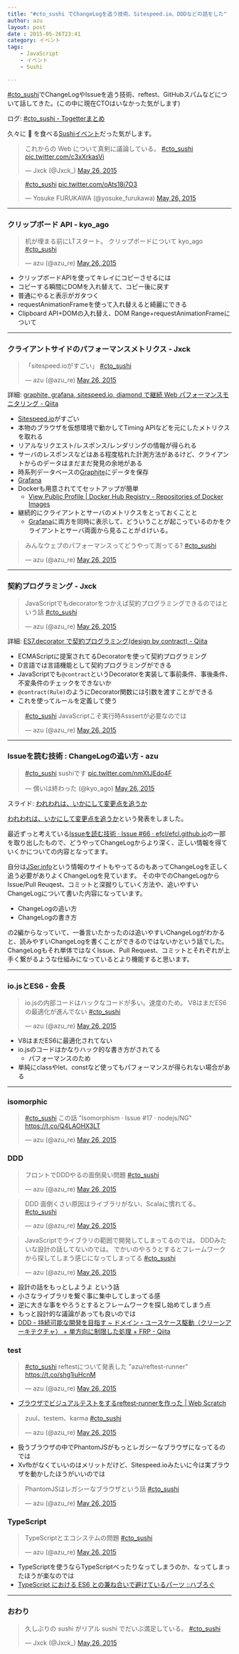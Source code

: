 ```yaml
---
title: "#cto_sushi でChangeLogを追う技術、Sitespeed.io、DDDなどの話をした"
author: azu
layout: post
date : 2015-05-26T23:41
category: イベント
tags:
    - JavaScript
    - イベント
    - Sushi

---
```


[#cto_sushi](https://twitter.com/hashtag/cto_sushi?src=hash "#cto_sushi")でChangeLogやIssueを追う技術、reftest、GitHubスパムなどについて話してきた。(この中に現在CTOはいなかった気がします)

ログ: [#cto_sushi - Togetterまとめ](http://togetter.com/li/827150 "#cto_sushi - Togetterまとめ")

久々に :sushi: を食べる[Sushiイベント](https://github.com/meta-sushi/guideline "Sushiイベント")だった気がします。

<blockquote class="twitter-tweet" lang="en"><p lang="ja" dir="ltr">これからの Web について真剣に議論している。 <a href="https://twitter.com/hashtag/cto_sushi?src=hash">#cto_sushi</a> <a href="http://t.co/c3xXrkasVi">pic.twitter.com/c3xXrkasVi</a></p>&mdash; Jxck (@Jxck_) <a href="https://twitter.com/Jxck_/status/603165077181571073">May 26, 2015</a></blockquote>
<script async src="//platform.twitter.com/widgets.js" charset="utf-8"></script>

<blockquote class="twitter-tweet" lang="en"><p lang="und" dir="ltr"><a href="https://twitter.com/hashtag/cto_sushi?src=hash">#cto_sushi</a> <a href="http://t.co/oAts18i7O3">pic.twitter.com/oAts18i7O3</a></p>&mdash; Yosuke FURUKAWA (@yosuke_furukawa) <a href="https://twitter.com/yosuke_furukawa/status/603165204843606016">May 26, 2015</a></blockquote>
<script async src="//platform.twitter.com/widgets.js" charset="utf-8"></script>

-----

### クリップボード API - kyo_ago

<blockquote class="twitter-tweet" lang="en"><p lang="ja" dir="ltr">机が埋まる前にLTスタート。&#10;クリップボードについて kyo_ago <a href="https://twitter.com/hashtag/cto_sushi?src=hash">#cto_sushi</a></p>&mdash; azu (@azu_re) <a href="https://twitter.com/azu_re/status/603156036145426432">May 26, 2015</a></blockquote>
<script async src="//platform.twitter.com/widgets.js" charset="utf-8"></script>

- クリップボードAPIを使ってキレイにコピーさせるには
- コピーする瞬間にDOMを入れ替えて、コピー後に戻す
- 普通にやると表示がガタつく
- requestAnimationFrameを使って入れ替えると綺麗にできる
- Clipboard API+DOMの入れ替え、DOM Range+requestAnimationFrameについて

----


### クライアントサイドのパフォーマンスメトリクス - Jxck

<blockquote class="twitter-tweet" lang="en"><p lang="ja" dir="ltr">「sitespeed.ioがすごい」 <a href="https://twitter.com/hashtag/cto_sushi?src=hash">#cto_sushi</a></p>&mdash; azu (@azu_re) <a href="https://twitter.com/azu_re/status/603158934182993921">May 26, 2015</a></blockquote>
<script async src="//platform.twitter.com/widgets.js" charset="utf-8"></script>

詳細: [graphite, grafana, sitespeed.io, diamond で継続 Web パフォーマンスモニタリング - Qiita](http://qiita.com/Jxck_/items/abfa9f3dd15c5572cbfd "graphite, grafana, sitespeed.io, diamond で継続 Web パフォーマンスモニタリング - Qiita")

- [Sitespeed.io](http://www.sitespeed.io/ "Sitespeed.io")がすごい
- 本物のブラウザを仮想環境で動かしてTiming APIなどを元にしたメトリクスを取れる
- リアルなリクエスト/レスポンス/レンダリングの情報が得られる
- サーバのレスポンスなどはある程度枯れた計測方法があるけど、クライアントからのデータはまだまだ発見の余地がある
- 時系列データベースの[Graphite](http://graphite.wikidot.com/ "Graphite")にデータを保存
- [Grafana](http://grafana.org/ "Grafana - Graphite and InfluxDB Dashboard and graph composer")
- Dockerも用意されててセットアップが簡単
	- [View Public Profile | Docker Hub Registry - Repositories of Docker Images](https://registry.hub.docker.com/repos/sitespeedio/ "View Public Profile | Docker Hub Registry - Repositories of Docker Images")
- 継続的にクライアントとサーバのメトリクスをとっておくことと
	- [Grafana](http://grafana.org/ "Grafana - Graphite and InfluxDB Dashboard and graph composer")に両方を同時に表示して、どういうことが起こっているのかをクライアントとサーバ両面から見ることがｄけいる。


<blockquote class="twitter-tweet" lang="en"><p lang="ja" dir="ltr">みんなウェブのパフォーマンスってどうやって測ってる? <a href="https://twitter.com/hashtag/cto_sushi?src=hash">#cto_sushi</a></p>&mdash; azu (@azu_re) <a href="https://twitter.com/azu_re/status/603179646704812032">May 26, 2015</a></blockquote>
<script async src="//platform.twitter.com/widgets.js" charset="utf-8"></script>


-----

### 契約プログラミング - Jxck

<blockquote class="twitter-tweet" lang="en"><p lang="ja" dir="ltr">JavaScriptでもdecoratorをつかえば契約プログラミングできるのではという話 <a href="https://twitter.com/hashtag/cto_sushi?src=hash">#cto_sushi</a></p>&mdash; azu (@azu_re) <a href="https://twitter.com/azu_re/status/603163125550985216">May 26, 2015</a></blockquote>
<script async src="//platform.twitter.com/widgets.js" charset="utf-8"></script>


詳細: [ES7.decorator で契約プログラミング(design by contract) - Qiita](http://qiita.com/Jxck_/items/defd80843a4beb5fcfc8 "ES7.decorator で契約プログラミング(design by contract) - Qiita")

- ECMAScriptに提案されてるDecoratorを使って契約プログラミング
- D言語では言語機能として契約プログラミングができる
- JavaScriptでも`@contract`というDecoratorを実装して事前条件、事後条件、不変条件のチェックをできないか
- `@contract(Rule)`のようにDecorator関数には引数を渡すことができる
- これを使ってルールを定義して使う

<blockquote class="twitter-tweet" lang="en"><p lang="ja" dir="ltr"><a href="https://twitter.com/hashtag/cto_sushi?src=hash">#cto_sushi</a> JavaScriptこそ実行時Asssertが必要なのでは</p>&mdash; azu (@azu_re) <a href="https://twitter.com/azu_re/status/603164084234690561">May 26, 2015</a></blockquote>
<script async src="//platform.twitter.com/widgets.js" charset="utf-8"></script>


-----

### Issueを読む技術 : ChangeLogの追い方 - azu 

<blockquote class="twitter-tweet" lang="en"><p lang="ja" dir="ltr"><a href="https://twitter.com/hashtag/cto_sushi?src=hash">#cto_sushi</a> sushiです <a href="http://t.co/nmXtJEdo4F">pic.twitter.com/nmXtJEdo4F</a></p>&mdash; 償いは終わった (@kyo_ago) <a href="https://twitter.com/kyo_ago/status/603164671701430273">May 26, 2015</a></blockquote>
<script async src="//platform.twitter.com/widgets.js" charset="utf-8"></script>

スライド: [われわれは、いかにして変更点を追うか](http://azu.github.io/slide/cto/changelog.html "われわれは、いかにして変更点を追うか")

[われわれは、いかにして変更点を追うか](http://azu.github.io/slide/cto/changelog.html "われわれは、いかにして変更点を追うか")という発表をしました。

最近ずっと考えている[Issueを読む技術 · Issue #66 · efcl/efcl.github.io](https://github.com/efcl/efcl.github.io/issues/66 "Issueを読む技術 · Issue #66 · efcl/efcl.github.io")の一部を取り出したもので、どうやってChangeLogからより深く、正しい情報を得ていくかについての内容となってます。

自分は[JSer.info](http://jser.info/)という情報のサイトもやってるのもあってChangeLogを正しく追う必要がありよくChangeLogを見ています。
その中でのChangeLogからIssue/Pull Reuqest、コミットと深掘りしていく方法や、追いやすいChangeLogについて書いた内容になっています。

- ChangeLogの追い方
- ChangeLogの書き方

の2編からなっていて、一番言いたかったのは追いやすいChangeLogがわかると、読みやすいChangeLogを書くことができるのではないかという話でした。
ChangeLogもそれ単体ではなくIssue、Pull Request、コミットとそれぞれが上手く繋がるような仕組みになっているとより機能すると思います。


-----


### io.jsとES6 - 会長

<blockquote class="twitter-tweet" lang="en"><p lang="ja" dir="ltr">io.jsの内部コードはハックなコードが多い。速度のため。&#10;V8はまだES6の最適化が進んでない <a href="https://twitter.com/hashtag/cto_sushi?src=hash">#cto_sushi</a></p>&mdash; azu (@azu_re) <a href="https://twitter.com/azu_re/status/603172741412323329">May 26, 2015</a></blockquote>
<script async src="//platform.twitter.com/widgets.js" charset="utf-8"></script>

- V8はまだES6に最適化されてない
- io.jsのコードはかなりハック的な書き方がされてる
	- パフォーマンスのため
- 単純にclassやlet、constなど使ってもパフォーマンスが得られない場合がある

-----

### isomorphic


<blockquote class="twitter-tweet" lang="en"><p lang="ja" dir="ltr"><a href="https://twitter.com/hashtag/cto_sushi?src=hash">#cto_sushi</a> この話  &quot;Isomorphism · Issue #‌17 · nodejs/NG&quot;  <a href="https://t.co/Q4LAOHX3LT">https://t.co/Q4LAOHX3LT</a></p>&mdash; azu (@azu_re) <a href="https://twitter.com/azu_re/status/603176691070935042">May 26, 2015</a></blockquote>
<script async src="//platform.twitter.com/widgets.js" charset="utf-8"></script>

### DDD

<blockquote class="twitter-tweet" lang="en"><p lang="ja" dir="ltr">フロントでDDDやるの面倒臭い問題 <a href="https://twitter.com/hashtag/cto_sushi?src=hash">#cto_sushi</a></p>&mdash; azu (@azu_re) <a href="https://twitter.com/azu_re/status/603177597413904385">May 26, 2015</a></blockquote>
<script async src="//platform.twitter.com/widgets.js" charset="utf-8"></script>

<blockquote class="twitter-tweet" lang="en"><p lang="ja" dir="ltr">DDD 面倒くさい原因はライブラリがない、Scalaに慣れてる。 <a href="https://twitter.com/hashtag/cto_sushi?src=hash">#cto_sushi</a></p>&mdash; azu (@azu_re) <a href="https://twitter.com/azu_re/status/603177792977522689">May 26, 2015</a></blockquote>
<script async src="//platform.twitter.com/widgets.js" charset="utf-8"></script>

<blockquote class="twitter-tweet" lang="en"><p lang="ja" dir="ltr">JavaScriptでライブラリの範囲で開発してしまってるのでは。&#10;DDDみたいな設計の話してないのでは。&#10;でかいのやろうとするとフレームワークから探してしまう感じになってしまってる <a href="https://twitter.com/hashtag/cto_sushi?src=hash">#cto_sushi</a></p>&mdash; azu (@azu_re) <a href="https://twitter.com/azu_re/status/603178323380838401">May 26, 2015</a></blockquote>
<script async src="//platform.twitter.com/widgets.js" charset="utf-8"></script>

- 設計の話をもっとしようよ という話
- 小さなライブラリを繋ぐ事に集中してしまってる感
- 逆に大きな事をやろうとするとフレームワークを探し始めてしまう点
- もっと設計的な議論があっても良いのでは
- [DDD - 持続可能な開発を目指す ~ ドメイン・ユースケース駆動（クリーンアーキテクチャ） + 単方向に制限した処理 + FRP - Qiita](http://qiita.com/kondei/items/41c28674c1bfd4156186 "DDD - 持続可能な開発を目指す ~ ドメイン・ユースケース駆動（クリーンアーキテクチャ） + 単方向に制限した処理 + FRP - Qiita")

### test

<blockquote class="twitter-tweet" lang="en"><p lang="ja" dir="ltr"><a href="https://twitter.com/hashtag/cto_sushi?src=hash">#cto_sushi</a> reftestについて発表した  &quot;azu/reftest-runner&quot;  <a href="https://t.co/shg1iuHcnM">https://t.co/shg1iuHcnM</a></p>&mdash; azu (@azu_re) <a href="https://twitter.com/azu_re/status/603185676188651520">May 26, 2015</a></blockquote>
<script async src="//platform.twitter.com/widgets.js" charset="utf-8"></script>

- [ブラウザでビジュアルテストをするreftest-runnerを作った | Web Scratch](https://efcl.info/2015/05/14/reftest-runner/ "ブラウザでビジュアルテストをするreftest-runnerを作った | Web Scratch")

<blockquote class="twitter-tweet" lang="en"><p lang="tr" dir="ltr">zuul、testem、karma <a href="https://twitter.com/hashtag/cto_sushi?src=hash">#cto_sushi</a></p>&mdash; azu (@azu_re) <a href="https://twitter.com/azu_re/status/603192361225617408">May 26, 2015</a></blockquote>
<script async src="//platform.twitter.com/widgets.js" charset="utf-8"></script>

- 扱うブラウザの中でPhantomJSがもっとレガシーなブラウザになってるのでは
- Xvfbがなくていいのはメリットだけど、Sitespeed.ioみたいに今は実ブラウザを動かしたほうがいいのでは

<blockquote class="twitter-tweet" lang="en"><p lang="ja" dir="ltr">PhantomJSはレガシーなブラウザという話 <a href="https://twitter.com/hashtag/cto_sushi?src=hash">#cto_sushi</a></p>&mdash; azu (@azu_re) <a href="https://twitter.com/azu_re/status/603193311994585090">May 26, 2015</a></blockquote>
<script async src="//platform.twitter.com/widgets.js" charset="utf-8"></script>

### TypeScript

<blockquote class="twitter-tweet" lang="en"><p lang="ja" dir="ltr">TypeScriptとエコシステムの問題 <a href="https://twitter.com/hashtag/cto_sushi?src=hash">#cto_sushi</a></p>&mdash; azu (@azu_re) <a href="https://twitter.com/azu_re/status/603189221910708225">May 26, 2015</a></blockquote>
<script async src="//platform.twitter.com/widgets.js" charset="utf-8"></script>

- TypeScriptを使うならTypeScriptべったりなってしまうのか、なってしまったほうが楽なのでは
- [TypeScript における ES6 との兼ね合いで避けているパーツ ::ハブろぐ](http://havelog.ayumusato.com/develop/javascript/e668-avoid_unique_parts_in_typescript.html "TypeScript における ES6 との兼ね合いで避けているパーツ ::ハブろぐ")

-----

### おわり

<blockquote class="twitter-tweet" lang="en"><p lang="ja" dir="ltr">久しぶりの sushi がリアル sushi でだいぶ満足している。 <a href="https://twitter.com/hashtag/cto_sushi?src=hash">#cto_sushi</a></p>&mdash; Jxck (@Jxck_) <a href="https://twitter.com/Jxck_/status/603210237596737539">May 26, 2015</a></blockquote>
<script async src="//platform.twitter.com/widgets.js" charset="utf-8"></script>
